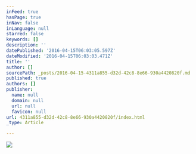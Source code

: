 ```yaml
---
inFeed: true
hasPage: true
inNav: false
inLanguage: null
starred: false
keywords: []
description: ''
datePublished: '2016-04-15T06:03:05.597Z'
dateModified: '2016-04-15T06:03:03.471Z'
title: ''
author: []
sourcePath: _posts/2016-04-15-4311a855-d32d-42c8-8e66-930a4420820f.md
published: true
authors: []
publisher:
  name: null
  domain: null
  url: null
  favicon: null
url: 4311a855-d32d-42c8-8e66-930a4420820f/index.html
_type: Article

---
```

![](https://the-grid-user-content.s3-us-west-2.amazonaws.com/7d1df47e-b5a4-4203-8a87-a9585a718f54.jpg)